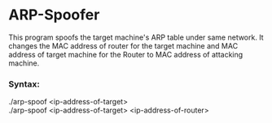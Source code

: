 # ARP-Spoofer
  This program spoofs the target machine's ARP table under same network. It changes the MAC address of router for the target machine and MAC address of target machine for the Router to MAC address of attacking machine.

### Syntax:
  ./arp-spoof \<ip-address-of-target\> <br>
  ./arp-spoof \<ip-address-of-target\> \<ip-address-of-router\>
  
